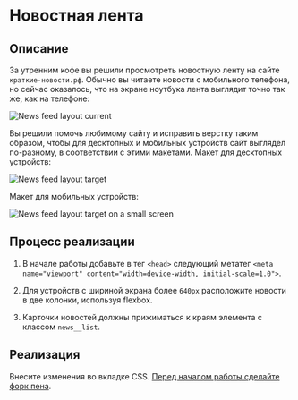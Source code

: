 # Новостная лента

## Описание

За утренним кофе вы решили просмотреть новостную ленту на сайте `краткие-новости.рф`. Обычно вы читаете новости с мобильного телефона, но сейчас оказалось, что на экране ноутбука лента выглядит точно так же, как на телефоне:

![News feed layout current](../../sources/mobile-graphic-feed-current.jpeg)

Вы решили помочь любимому сайту и исправить верстку таким образом, чтобы для десктопных и мобильных устройств сайт выглядел по-разному, в соответствии с этими макетами. Макет для десктопных устройств:

![News feed layout target](../../sources/mobile-graphic-feed-target.jpeg)

Макет для мобильных устройств:

![News feed layout target on a small screen](../../sources/mobile-graphic-feed-small.jpeg)

## Процесс реализации
1. В начале работы добавьте в тег `<head>` следующий метатег `<meta name="viewport" content="width=device-width, initial-scale=1.0">`. 

2. Для устройств с шириной экрана более `640px` расположите новости в две колонки, используя flexbox.

3. Карточки новостей должны прижиматься к краям элемента с классом `news__list`.

## Реализация

Внесите изменения во вкладке CSS. [Перед началом работы сделайте форк пена](https://codepen.io/Netology/pen/ooZWRZ).
